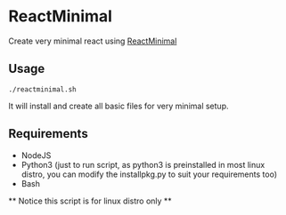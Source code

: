 # ReactMinimal

Create very minimal react using [ReactMinimal](https://github.com/iambigyandahal/ReactMinimal)

## Usage

`./reactminimal.sh`

It will install and create all basic files for very minimal setup.

## Requirements

- NodeJS
- Python3 (just to run script, as python3 is preinstalled in most linux distro, you can modify the installpkg.py to suit your requirements too)
- Bash

** Notice this script is for linux distro only **
